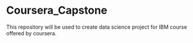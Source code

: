 # Coursera_Capstone
This repository will be used to create data science project for IBM course offered by coursera.
